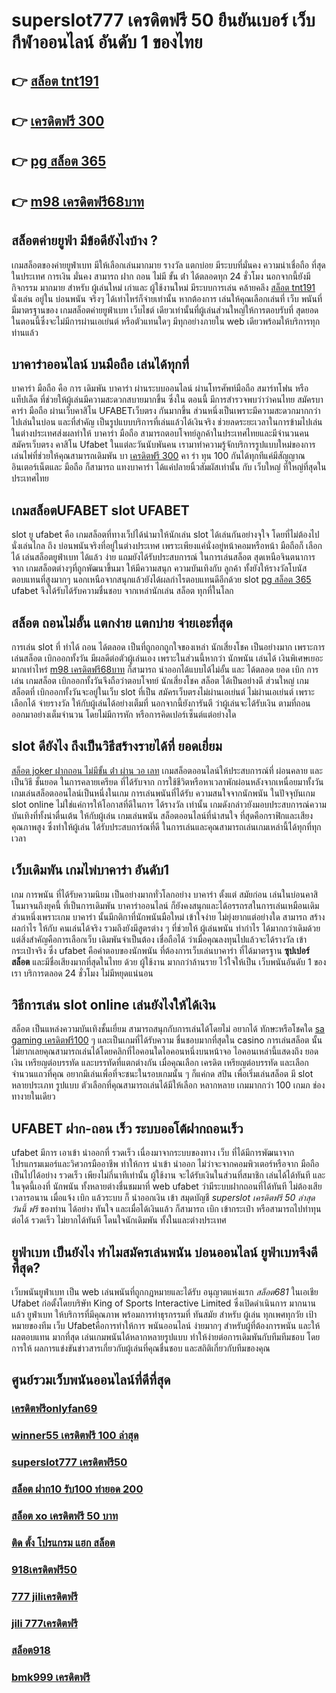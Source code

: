 # superslot777 เครดิตฟรี 50 ยืนยันเบอร์  เว็บกีฬาออนไลน์ อันดับ 1 ของไทย  

## 👉 [สล็อต tnt191](https://www.ufaeat.com/regis-ufabet-master-free/)
## 👉 [เครดิตฟรี 300](https://www.ufaeat.com/regis-ufabet-master-free/)
## 👉 [pg สล็อต 365](https://www.ufaeat.com/ทางเข้ายูฟ่าเบท-ufabet/)
## 👉 [m98 เครดิตฟรี68บาท](https://www.ufaeat.com/credit-free-50/)

## สล็อตค่ายยูฟ่า มีข้อดียังไงบ้าง ?
 เกมสล็อตของค่ายยูฟ่าเบท  มีให้เลือกเล่นมากมาย  รางวัล  แตกบ่อย มีระบบที่มั่นคง  ความน่าเชื่อถือ ที่สุดในประเทศ การเงิน มั่นคง สามารถ  ฝาก ถอน ไม่มี ขั้น ต่ํา ได้ตลอดทุก 24 ชั่วโมง นอกจากนี้ยังมีกิจกรรม  มากมาย สำหรับ ผู้เล่นใหม่ เก่าและ ผู้ใช้งานใหม่ มีระบบการเล่น  คล้ายคลึง  [สล็อต tnt191](https://www.ufaeat.com/regis-ufabet-master-free/) นั่งเล่น อยู่ใน บ่อนพนัน จริงๆ ได้เท่าไหร่ก็จ่ายเท่านั้น หากต้องการ เล่นให้คุณเลือกเล่นที่ เว็บ พนันที่มีมาตรฐานของ เกมสล็อตค่ายยูฟ่าเบท เว็บไชต์ เดียวเท่านั้นที่ผู้เล่นส่วนใหญ่ให้การตอบรับที่ สุดยอดในตอนนี้ซึ่งจะไม่มีการผ่านเอเย่นต์ หรือตัวแทนใดๆ มีทุกอย่างภายใน web เดียวพร้อมให้บริการทุกท่านแล้ว

## บาคาร่าออนไลน์ บนมือถือ เล่นได้ทุกที่ 

บาคาร่า มือถือ คือ การ  เดิมพัน  บาคาร่า ผ่านระบบออนไลน์ ผ่านโทรศัพท์มือถือ สมาร์ทโฟน หรือ แท็ปเล็ต ที่ช่วยให้ผู้เล่นมีความสะดวกสบายมากขึ้น ซึ่งใน  ตอนนี้  มีการสำรวจพบว่าว่าคนไทย สมัครบาคาร่า มือถือ ผ่านเว็บคาสิโน UFABETเว็บตรง  กันมากขึ้น ส่วนหนึ่งเป็นเพราะมีความสะดวกมากกว่าไปเล่นในบ่อน และที่สำคัญ เป็นรูปแบบบริการที่เล่นแล้วได้เงินจริง ช่วยลดระยะเวลาในการข้ามไปเล่นในต่างประเทศส่งผลทำให้ บาคาร่า มือถือ สามารถตอบโจทย์ลูกค้าในประเทศไทยและมีจำนวนคน  สมัครเว็บตรง คาสิโน Ufabet   ในแต่ละวันนับพันคน เรามาทำความรู้จักบริการรูปแบบใหม่ของการเล่นไพ่ที่ช่วยให้คุณสามารถเดิมพัน   บา [เครดิตฟรี 300](https://www.ufaeat.com/ทางเข้ายูฟ่าเบท-ufabet/) คา ร่า ทุน 100 กันได้ทุกทีแค่มีสัญญาณอินเตอร์เน็ตและ มือถือ ก็สามารถ แทงบาคาร่า ได้แค่ปลายนิ้วสัมผัสเท่านั้น กับ  เว็บใหญ่ ที่ใหญ่ที่สุดในประเทศไทย


##  เกมสล็อตUFABET  slot   UFABET

 slot ยู ufabet  คือ  เกมสล็อตที่ทางเว็ปได้นำมาให้นักเล่น slot  ได้เล่นกันอย่างจุใจ โดยที่ไม่ต้องไปนั่งเล่นไกล ถึง บ่อนพนันจริงที่อยู่ในต่างประเทศ เพราะเพียงแค่นั่งอยู่หน้าคอมหรือหน้า มือถือก็ เลือกได้ เล่นสล็อตยูฟ่าเบท  ได้แล้ว  ง่าย  แถมยังได้รับประสบการณ์ ในการเล่นสล็อต สุดเหนือจินตนาการจาก เกมสล็อตต่างๆที่ถูกพัฒนาขึ้นมา ให้มีความสนุก ความบันเทิงกับ ลูกค้า ทั้งยังให้รางวัลโบนัส ตอบแทนที่สูงมากๆ นอกเหนือจากสนุกแล้วยังได้ผลกำไรตอบแทนดีอีกด้วย  slot [pg สล็อต 365](https://www.ufaeat.com/credit-free-50/) ufabet  จึงได้รับได้รับความชื่นชอบ จากเหล่านักเล่น สล็อต  ทุกที่ในโลก


## สล็อต ถอนไม่อั้น แตกง่าย แตกบ่าย จ่ายเอะที่สุด

การเล่น slot ที่ ทำได้ ถอน  ได้ตลอด  เป็นที่ถูกอกถูกใจของเหล่า นักเสี่ยงโชค เป็นอย่างมาก เพราะการเล่นสล็อต   เบิกออกทั้งวัน มีผลดีต่อตัวผู้เล่นเอง เพราะในส่วนนี้หากว่า นักพนัน  เล่นได้ เงินพิเศษเยอะมากเท่าไหร่ [m98 เครดิตฟรี68บาท](https://www.ufaeat.com/) ก็สามารถ   นำออกได้แบบได้ไม่อั้น และ ได้ตลอด ยอด เบิก  การเล่น เกมสล็อต  เบิกออกทั้งวันจึงถือว่าตอบโจทย์ นักเสี่ยงโชค สล็อต ได้เป็นอย่างดี ส่วนใหญ่  เกมสล็อตที่  เบิกออกทั้งวันจะอยู่ในเว็บ slot ที่เป็น  สมัครเว็บตรงไม่ผ่านเอเย่นต์   ไม่ผ่านเอเย่นต์  เพราะ เลือกได้ จ่ายรางวัล ให้กับผู้เล่นได้อย่างเต็มที่ นอกจากนี้ยังการันตี  ว่าผู้เล่นจะได้รับเงิน ตามที่ถอน ออกมาอย่างเต็มจำนวน โดยไม่มีการหัก หรือการคิดเปอร์เซ็นต์แต่อย่างใด 


##  slot  ดียังไง ถึงเป็นวิธีสร้างรายได้ที่ ยอดเยี่ยม 

 [สล็อต joker ฝากถอน ไม่มีขั้น ต่ํา ผ่าน วอ เลท](https://www.ufaeat.com/register/) เกมสล็อตออนไลน์ให้ประสบการณ์ที่ ผ่อนคลาย และเป็นวิธี ชั้นยอด ในการคลายเครียด ที่ได้รับจาก การใช้ชีวิตหรือหาเวลาพักผ่อนหลังจากเหนื่อยมาทั้งวัน  เกมเล่นสล็อตออนไลน์เป็นหนึ่งในเกม การเล่นพนันที่ได้รับ ความสนใจจากนักพนัน ในปัจจุบันเกม slot online ไม่ใช่แค่การให้โอกาสที่ดีในการ ได้รางวัล เท่านั้น เกมดังกล่าวยังมอบประสบการณ์ความบันเทิงที่ทั้งน่าตื่นเต้น ให้กับผู้เล่น  เกมเล่นพนัน สล็อตออนไลน์ที่น่าสนใจ ที่สุดคือกราฟิกและเสียงคุณภาพสูง ซึ่งทำให้ผู้เล่น ได้รับประสบการ์ณที่ดี ในการเล่นและคุณสามารถเล่นเกมเหล่านี้ได้ทุกที่ทุกเวลา 


##  เว็บเดิมพัน  เกมไพ่บาคาร่า  อันดับ1

เกม การพนัน ที่ได้รับความนิยม เป็นอย่างมากทั่วโลกอย่าง  บาคาร่า ตั้งแต่ สมัยก่อน เล่นในบ่อนคาสิโนมาจนถึงยุคนี้ ที่เป็นการเดิมพัน บาคาร่าออนไลน์ ก็ยังคงสนุกและได้อรรถรสในการเล่นเหมือนเดิม ส่วนหนึ่งเพราะเกม บาคาร่า นั้นมีกติกาที่นักพนันมือใหม่  เข้าใจง่าย ไม่ยุ่งยากแต่อย่างใด  สามารถ สร้างผลกำไร ให้กับ คนเล่นได้จริง  รวมถึงยังมีสูตรต่าง ๆ ที่ช่วยให้ ผู้เล่นพนัน ทำกำไร ได้มากกว่าเดิมด้วย แต่สิ่งสำคัญคือการเลือกเว็บ เดิมพันจำเป็นต้อง เชื่อถือได้ ว่าเมื่อคุณลงทุนไปแล้วจะได้รางวัล เข้ากระเป๋าจริง ซึ่ง  ufabet  คือคำตอบของนักพนัน ที่ต้องการเว็บเล่นบาคาร่า ที่ได้มาตรฐาน **ซุปเปอร์ สล็อต** และมีชื่อเสียงมากที่สุดในไทย ด้วย ผู้ใช้งาน มากกว่าล้านราย ไว้ใจให้เป็น เว็บพนันอันดับ 1 ของเรา บริการตลอด 24 ชั่วโมง ไม่มีหยุดแน่นอน

## วิธีการเล่น slot online  เล่นยังไงให้ได้เงิน

สล็อต เป็นแหล่งความบันเทิงชั้นเยี่ยม สามารถสนุกกับการเล่นได้โดยไม่ อยากได้ ทักษะหรือโชคใด [sa gaming เครดิตฟรี100](https://www.ufaeat.com/) ๆ และเป็นเกมที่ได้รับความ ชื่นชอบมากที่สุดใน casino  การเล่นสล็อต นั้นไม่ยากเลยคุณสามารถเล่นได้โดยคลิกที่ไอคอนใดไอคอนหนึ่งบนหน้าจอ ไอคอนเหล่านี้แสดงถึง ยอดเงิน เหรียญต่อบรรทัด และบรรทัดที่แตกต่างกัน  เมื่อคุณเลือก เครดิต   เหรียญต่อบรรทัด และเลือกจำนวนแถวที่คุณ อยากมีเล่นเพื่อที่จะชนะในรอบเกมนั้น ๆ ก็แค่กด   สปิน  เพื่อเริ่มเล่นสล็อต มี slot หลายประเภท รูปแบบ ตัวเลือกที่คุณสามารถเล่นได้มีให้เลือก หลากหลาย เกมมากกว่า 100 เกมภ ช่องทางายในเดียว


## UFABET ฝาก-ถอน เร็ว ระบบออโต้ฝากถอนเร็ว 

 ufabet  มีการ เอาเข้า  นำออกที่ รวดเร็ว เนื่องมาจากระบบของทาง เว็บ ที่ได้มีการพัฒนาจาก โปรแกรมเมอร์และวิศวกรมืออาชีพ ทำให้การ นำเข้า   นำออก ไม่ว่าจะจากคอมพิวเตอร์หรือจาก มือถือเป็นไปได้อย่าง รวดเร็ว เพียงไม่กี่นาทีเท่านั้น  ผู้ใช้งาน  จะได้รับเงินในส่วนที่สมาชิก  เล่นได้ได้ทันที  และในจุดนี้เองที่ นักพนัน ทั้งหลายต่างชื่นชมมาที่ web   ufabet  ว่ามีระบบฝากถอนที่ได้ทันที  ไม่ต้องเสียเวลารอนาน เมื่อแจ้ง  เบิก แล้วระบบ ก็  นำออกเงิน เข้า สมุดบัญชี *superslot เครดิตฟรี 50 ล่าสุด วันนี้ ฟรี* ของท่าน ได้อย่าง ทันใจ และเมื่อได้เงินแล้ว ก็สามารถ  เบิก เข้ากระเป๋า หรือสามารถไปทำทุนต่อได้ รวดเร็ว    ไม่ยากได้ทันที  โดนใจนักเดิมพัน ทั้งในและต่างประเทศ

## ยูฟ่าเบท เป็นยังไง ทำไมสมัครเล่นพนัน บ่อนออนไลน์ ยูฟ่าเบทจึงดีที่สุด?

 เว็บพนันยูฟ่าเบท  เป็น web  เล่นพนันที่ถูกกฎหมายและได้รับ อนุญาตแห่งแรก  *สล็อต681* ในเอเชีย Ufabet  ก่อตั้งโดยบริษัท King of Sports Interactive Limited ซึ่งเปิดดำเนินการ มากนานแล้ว  ยูฟ่าเบท ให้บริการที่มีคุณภาพ พร้อมการทำธุรกรรมที่ ทันสมัย สำหรับ ผู้เล่น ทุกเพศทุกวัย เป้าหมายของทีม เว็บ Ufabetคือการทำให้การ พนันออนไลน์ ง่ายมากๆ สำหรับผู้ที่ต้องการพนัน และให้ผลตอบแทน มากที่สุด เล่นเกมพนันได้หลากหลายรูปแบบ ทำให้ง่ายต่อการเดิมพันกับทีมทีมชอบ โดยการให้ ผลการแข่งขันข่าวสารเกี่ยวกับผู้เล่นที่คุณชื่นชอบ และสถิติเกี่ยวกับทีมของคุณ


## ศูนย์รวมเว็บพนันออนไลน์ที่ดีที่สุด

### [เครดิตฟรีonlyfan69](https://atom.io/themes/ทางเข้า%20UFAEAT%20เว็บตรง%20UFABET%20เครดิตฟรี%2050%20แค่สมัคร%20008%20สล็อต%20ฟรีเครดิต%20100%)
### [winner55 เครดิตฟรี 100 ล่าสุด](https://atom.io/themes/ทางเข้า%20UFAEAT%20เว็บตรง%20UFABET%20สล็อตspx%20008%20สล็อต%20ฟรีเครดิต%20100%)
### [superslot777 เครดิตฟรี50](https://atom.io/themes/ทางเข้า%20UFAEAT%20เว็บตรง%20UFABET%20สล็อต%20sabai999%20008%20สล็อต%20ฟรีเครดิต%20100%)
### [สล็อต ฝาก10 รับ100 ทำยอด 200](https://atom.io/themes/ทางเข้า%20UFAEAT%20เว็บตรง%20UFABET%20123bet%20เครดิตฟรี%20008%20สล็อต%20ฟรีเครดิต%20100%)
### [สล็อต xo เครดิตฟรี 50 บาท](https://atom.io/themes/ทางเข้า%20UFAEAT%20เว็บตรง%20UFABET%20เครดิตฟรีonlyfan69%20008%20สล็อต%20ฟรีเครดิต%20100%)
### [ติด ตั้ง โปรแกรม แฮก สล็อต](https://atom.io/themes/ทางเข้า%20UFAEAT%20เว็บตรง%20UFABET%20เครดิตฟรี%20กดรับ%20เองไม่ต้องฝากล่าสุด%20008%20สล็อต%20ฟรีเครดิต%20100%)
### [918เครดิตฟรี50](https://atom.io/themes/ทางเข้า%20UFAEAT%20เว็บตรง%20UFABET%20winner%20เครดิตฟรี%20100%20บาท%20008%20สล็อต%20ฟรีเครดิต%20100%)
### [777 jiliเครดิตฟรี](https://atom.io/themes/ทางเข้า%20UFAEAT%20เว็บตรง%20UFABET%20ทางเข้า%20จีคลับ%20สล็อต%20มือ%20008%20สล็อต%20ฟรีเครดิต%20100%)
### [jili 777เครดิตฟรี](https://atom.io/themes/ทางเข้า%20UFAEAT%20เว็บตรง%20UFABET%20สล็อต%20เว็บตรง%20008%20สล็อต%20ฟรีเครดิต%20100%)
### [สล็อต918](https://atom.io/themes/ทางเข้า%20UFAEAT%20เว็บตรง%20UFABET%20เครดิตฟรี%20กดรับเอง%20ยืนยันเบอร์ล่าสุด%20008%20สล็อต%20ฟรีเครดิต%20100%)
### [bmk999 เครดิตฟรี](https://atom.io/themes/ทางเข้า%20UFAEAT%20เว็บตรง%20UFABET%20สมัคร%20ufabet%20auto%20true%20wallet%20008%20สล็อต%20ฟรีเครดิต%20100%)